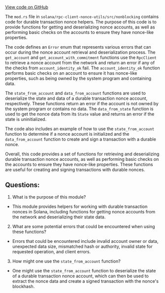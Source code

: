 [View code on GitHub](https://github.com/solana-labs/solana/blob/master/rpc-client-nonce-utils/src/nonblocking/mod.rs)

The `mod.rs` file in `solana/rpc-client-nonce-utils/src/nonblocking` contains code for durable transaction nonce helpers. The purpose of this code is to provide functions for getting and deserializing nonce accounts, as well as performing basic checks on the accounts to ensure they have nonce-like properties.

The code defines an `Error` enum that represents various errors that can occur during the nonce account retrieval and deserialization process. The `get_account` and `get_account_with_commitment` functions use the `RpcClient` to retrieve a nonce account from the network and return an error if any of the checks from `account_identity_ok` fail. The `account_identity_ok` function performs basic checks on an account to ensure it has nonce-like properties, such as being owned by the system program and containing data.

The `state_from_account` and `data_from_account` functions are used to deserialize the state and data of a durable transaction nonce account, respectively. These functions return an error if the account is not owned by the system program or contains no data. The `data_from_state` function is used to get the nonce data from its `State` value and returns an error if the state is uninitialized.

The code also includes an example of how to use the `state_from_account` function to determine if a nonce account is initialized and the `data_from_account` function to create and sign a transaction with a durable nonce.

Overall, this code provides a set of functions for retrieving and deserializing durable transaction nonce accounts, as well as performing basic checks on the accounts to ensure they have nonce-like properties. These functions are useful for creating and signing transactions with durable nonces.
## Questions: 
 1. What is the purpose of this module?
- This module provides helpers for working with durable transaction nonces in Solana, including functions for getting nonce accounts from the network and deserializing their state data.

2. What are some potential errors that could be encountered when using these functions?
- Errors that could be encountered include invalid account owner or data, unexpected data size, mismatched hash or authority, invalid state for requested operation, and client errors.

3. How might one use the `state_from_account` function?
- One might use the `state_from_account` function to deserialize the state of a durable transaction nonce account, which can then be used to extract the nonce data and create a signed transaction with the nonce's blockhash.